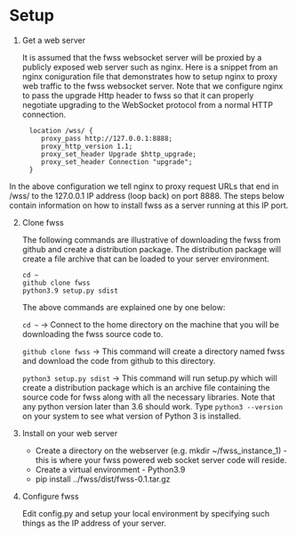 # Setup

1. Get a web server 

   It is assumed that the fwss websocket server will be proxied by a publicly exposed web server such as nginx.  Here is a snippet from an nginx coniguration file that demonstrates how to setup nginx to proxy web traffic to the fwss websocket server.  Note that we configure nginx to pass the upgrade Http header to fwss so that it can properly negotiate upgrading to the WebSocket protocol from a normal HTTP connection.
```
     location /wss/ {
        proxy_pass http://127.0.0.1:8888;
        proxy_http_version 1.1;
        proxy_set_header Upgrade $http_upgrade;
        proxy_set_header Connection "upgrade";
     }
```

In the above configuration we tell nginx to proxy request URLs that end in /wss/ to the 127.0.0.1 IP address (loop back) on port 8888. The steps below contain information on how to install fwss as a server running at this IP port.


2. Clone fwss

   The following commands are illustrative of downloading the fwss from github and create a distribution package.  The distribution package will create a file archive that can be loaded to your server environment.
   ```
   cd ~
   github clone fwss  
   python3.9 setup.py sdist
   ```
   
   The above commands are explained one by one below:
   
   ```cd ~``` -> Connect to the home directory on the machine that you will be downloading the fwss source code to.
   
   ```github clone fwss``` -> This command will create a directory named fwss and download the code from github to this directory.

   ```python3 setup.py sdist``` -> This command will run setup.py which will create a distribution package which is an archive file containing the source code for fwss along with all the necessary libraries. Note that any python version later than 3.6 should work.  Type ```python3 --version``` on your system to see what version of Python 3 is installed. 
   
3. Install on your web server
   - Create a directory on the webserver (e.g. mkdir ~/fwss_instance_1) - this is where your fwss powered  web socket server code will reside.
   - Create a virtual environment - Python3.9 
   - pip install ../fwss/dist/fwss-0.1.tar.gz

4. Configure fwss

   Edit config.py and setup your local environment by specifying such things as the IP address of your server.
